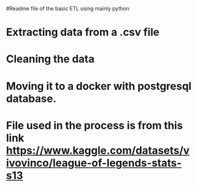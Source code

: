 #Readme file of the basic ETL using mainly python 
#   Extracting data from a .csv file
#   Cleaning the data
#   Moving it to a docker with postgresql database.

#   File used in the process is from this link https://www.kaggle.com/datasets/vivovinco/league-of-legends-stats-s13
